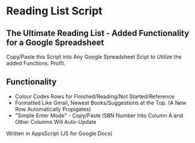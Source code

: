 Reading List Script
===
## The Ultimate Reading List - Added Functionality for a Google Spreadsheet

Copy/Paste this Script into Any Google Spreadsheet Scipt to Utilize the added Functions. Profit.

## Functionality
- Colour Codes Rows for Finished/Reading/Not Started/Reference
- Formatted Like Gmail, Newest Books/Suggestions at the Top. (A New Row Automatically Propigates)
- "Simple Enter Mode" - Copy/Paste ISBN Number Into Column A and Other Columns Will Auto-Update

Written in AppsScript (JS for Google Docs)

